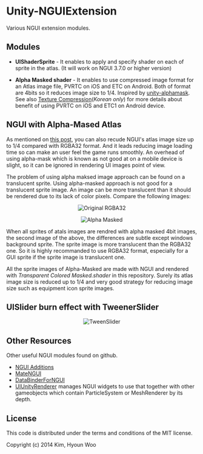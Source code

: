 Unity-NGUIExtension
===================

Various NGUI extension modules.

Modules
-------
* **UIShaderSprite** - It enables to apply and specify shader on each of sprite in the atlas. (It will work on NGUI 3.7.0 or higher version)

* **Alpha Masked shader** - It enables to use compressed image format for an Atlas image file, PVRTC on iOS and ETC on Android. Both of format are 4bits so it reduces image size to 1/4. Inspired by [unity-alphamask](https://github.com/keijiro/unity-alphamask). See also [Texture Compression](http://egloos.zum.com/littles/v/3439290)(*Korean only*) for more details about benefit of using PVRTC on iOS and ETC1 on Android device.


NGUI with Alpha-Mased Atlas
----------------------------

As mentioned on [this post](https://github.com/keijiro/unity-alphamask), you can also recude NGUI's atlas image size up to 1/4 compared with RGBA32 format. And it leads reducing image loading time so can make an user feel the game runs smoothly. An overhead of using alpha-mask which is known as not good at on a mobile device is slight, so it can be ignored in rendering UI images point of view.

The problem of using alpha maksed image approach can be found on a translucent sprite. Using alpha-masked approach is not good for a translucent sprite image. An image can be more translucent than it should be rendered due to its lack of color pixels. Compare the following images:


<p align="center">
  <img src="https://github.com/kimsama/Unity-NGUIExtension/blob/master/Images/original.png?raw=true" alt="Original RGBA32"/>
</p>

<p align="center">
  <img src="https://github.com/kimsama/Unity-NGUIExtension/blob/master/Images/alpha-masked.png?raw=true" alt="Alpha Masked"/>
</p>


When all sprites of atals images are rendred with alpha masked 4bit images, the second image of the above, the differences are subtle except windows background sprite.  The sprite image is more translucent than the RGBA32 one. So it is highly recommanded to use RGBA32 format, especially for a GUI sprite if the sprite image is translucent one.

All the sprite images of Alpha-Masked are made with NGUI and rendered with *Transparent Colored Masked.shader* in this repository. Surely its atlas image size is reduced up to 1/4 and very good strategy for reducing image size such as equipment icon sprite images.


UISlider burn effect with TweenerSlider
---------------------------------------

<p align="center">
  <img src="https://github.com/kimsama/Unity-NGUIExtension/blob/master/Images/tweenslider.gif?raw=true" alt="TweenSlider"/>
</p>


Other Resources
---------------

Other useful NGUI modules found on github.

* [NGUI Additions](https://github.com/yeticrabgames/NGUIAdditions)
* [MateNGUI](https://github.com/ddionisio/MateNGUI)
* [DataBinderForNGUI](https://github.com/kyubuns/DataBinderForNGUI)
* [UIUnityRenderer](https://github.com/tarob19/UIUnityRenderer) manages NGUI widgets to use that together with other gameobjects which contain ParticleSystem or MeshRenderer by its depth.

License
-------

This code is distributed under the terms and conditions of the MIT license.

Copyright (c) 2014 Kim, Hyoun Woo
